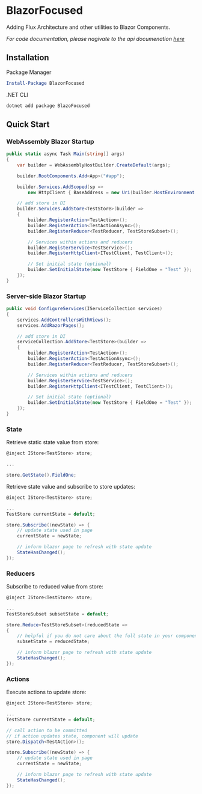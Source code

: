 # BlazorFocused

Adding Flux Architecture and other utilities to Blazor Components.

<i>For code documentation, please nagivate to the api documenation [here](/api/index.html)</i>

## Installation

Package Manager

```powershell
Install-Package BlazorFocused
```

.NET CLI

```powershell
dotnet add package BlazoFocused
```

## Quick Start

### WebAssembly Blazor Startup

```csharp  
public static async Task Main(string[] args)
{
    var builder = WebAssemblyHostBuilder.CreateDefault(args);

    builder.RootComponents.Add<App>("#app");

    builder.Services.AddScoped(sp =>
        new HttpClient { BaseAddress = new Uri(builder.HostEnvironment.BaseAddress) });

    // add store in DI
    builder.Services.AddStore<TestStore>(builder =>
    {
        builder.RegisterAction<TestAction>();
        builder.RegisterAction<TestActionAsync>();
        builder.RegisterReducer<TestReducer, TestStoreSubset>();

        // Services within actions and reducers
        builder.RegisterService<TestService>();
        builder.RegisterHttpClient<ITestClient, TestClient>();

        // Set initial state (optional)
        builder.SetInitialState(new TestStore { FieldOne = "Test" });
    });
}
```

### Server-side Blazor Startup

```csharp
public void ConfigureServices(IServiceCollection services)
{
    services.AddControllersWithViews();
    services.AddRazorPages();

    // add store in DI
    serviceCollection.AddStore<TestStore>(builder =>
    {
        builder.RegisterAction<TestAction>();
        builder.RegisterAction<TestActionAsync>();
        builder.RegisterReducer<TestReducer, TestStoreSubset>();

        // Services within actions and reducers
        builder.RegisterService<TestService>();
        builder.RegisterHttpClient<ITestClient, TestClient>();

        // Set initial state (optional)
        builder.SetInitialState(new TestStore { FieldOne = "Test" });
    });
}
```

### State

Retrieve static state value from store:

```csharp
@inject IStore<TestStore> store;

...

store.GetState().FieldOne;

```

Retrieve state value and subscribe to store updates:

```csharp
@inject IStore<TestStore> store;

...
TestStore currentState = default;

store.Subscribe((newState) => {
    // update state used in page
    currentState = newState;

    // inform blazor page to refresh with state update
    StateHasChanged();
});

```

### Reducers

Subscribe to reduced value from store:

```csharp
@inject IStore<TestStore> store;

...
TestStoreSubset subsetState = default;

store.Reduce<TestStoreSubset>(reducedState =>
{
    // helpful if you do not care about the full state in your component
    subsetState = reducedState;

    // inform blazor page to refresh with state update
    StateHasChanged();
});
```

### Actions

Execute actions to update store:

```csharp
@inject IStore<TestStore> store;

...
TestStore currentState = default;

// call action to be committed
// if action updates state, component will update
store.Dispatch<TestAction>();

store.Subscribe((newState) => {
    // update state used in page
    currentState = newState;

    // inform blazor page to refresh with state update
    StateHasChanged();
});

```
